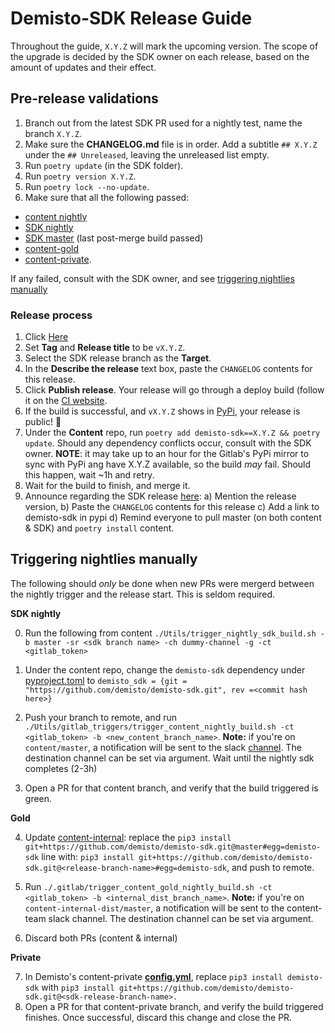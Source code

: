 # Demisto-SDK Release Guide

Throughout the guide, `X.Y.Z` will mark the upcoming version.
The scope of the upgrade is decided by the SDK owner on each release, based on the amount of updates and their effect.

## Pre-release validations

1) Branch out from the latest SDK PR used for a nightly test, name the branch `X.Y.Z`.
2) Make sure the **CHANGELOG.md** file is in order. Add a subtitle `## X.Y.Z` under the `## Unreleased`, leaving the unreleased list empty.
3) Run `poetry update` (in the SDK folder).
4) Run `poetry version X.Y.Z`.
5) Run `poetry lock --no-update`.
6) Make sure that all the following passed:
  - [content nightly](https://code.pan.run/xsoar/content/-/pipeline_schedules)
  - [SDK nightly](https://code.pan.run/xsoar/content/-/pipeline_schedules)
  - [SDK master](https://github.com/demisto/demisto-sdk) (last post-merge build passed)
  - [content-gold](https://code.pan.run/xsoar/content-internal-dist/-/pipeline_schedules)
  - [content-private](https://github.com/demisto/content-private/actions).

  If any failed, consult with the SDK owner, and see [triggering nightlies manually](#triggering-nightlies-manually)

### Release process

1) Click [Here](https://github.com/demisto/demisto-sdk/releases/new)
2) Set **Tag** and **Release title** to be `vX.Y.Z`.
3) Select the SDK release branch as the **Target**.
4) In the **Describe the release** text box, paste the `CHANGELOG` contents for this release.
5) Click **Publish release**. Your release will go through a deploy build (follow it on the [CI website](https://app.circleci.com/pipelines/github/demisto/demisto-sdk).
6) If the build is successful, and `vX.Y.Z` shows in [PyPi](https://pypi.org/project/demisto-sdk/), your release is public! 🎉
7) Under the **Content** repo, run `poetry add demisto-sdk==X.Y.Z && poetry update`. Should any dependency conflicts occur, consult with the SDK owner.
  **NOTE**: it may take up to an hour for the Gitlab's PyPi mirror to sync with PyPi ang have X.Y.Z available, so the build _may_ fail. Should this happen, wait ~1h and retry.
9) Wait for the build to finish, and merge it.
10) Announce regarding the SDK release [here](https://panw-global.slack.com/archives/G011E63JXPB):
  a) Mention the release version,
  b) Paste the `CHANGELOG` contents for this release
  c) Add a link to demisto-sdk in pypi
  d) Remind everyone to pull master (on both content & SDK) and `poetry install` content.


## Triggering nightlies manually
The following should _only_ be done when new PRs were mergerd between the nightly trigger and the release start. This is seldom required.

**SDK nightly**


0) Run the following from content `./Utils/trigger_nightly_sdk_build.sh -b master -sr <sdk branch name> -ch dummy-channel -g -ct <gitlab_token>`

1) Under the content repo, change the `demisto-sdk` dependency under [pyproject.toml]([url](https://github.com/demisto/content/blob/master/pyproject.toml)) to `demisto_sdk = {git = "https://github.com/demisto/demisto-sdk.git", rev =<commit hash here>}`
2) Push your branch to remote, and run `./Utils/gitlab_triggers/trigger_content_nightly_build.sh -ct <gitlab_token> -b <new_content_branch_name>`.
  **Note:** if you're on `content/master`, a notification will be sent to the slack [channel](https://panw-global.slack.com/archives/G011E63JXPB). The destination channel can be set via argument.  Wait until the nightly sdk completes (2-3h)
3) Open a PR for that content branch, and verify that the build triggered is green.

**Gold**

4) Update [content-internal](https://code.pan.run/xsoar/content-internal-dist/-/blob/master/.gitlab/.gitlab-ci.yml): replace the `pip3 install git+https://github.com/demisto/demisto-sdk.git@master#egg=demisto-sdk` line with: `pip3 install git+https://github.com/demisto/demisto-sdk.git@<release-branch-name>#egg=demisto-sdk`, and push to remote.
5) Run `./.gitlab/trigger_content_gold_nightly_build.sh -ct <gitlab_token> -b <internal_dist_branch_name>`.
  **Note:** if you're on `content-internal-dist/master`, a notification will be sent to the content-team slack channel. The destination channel can be set via argument.

6) Discard both PRs (content & internal)

**Private**


7) In Demisto's content-private [**config.yml**](https://github.com/demisto/content-private/blob/master/.github/workflows/config.yml), replace `pip3 install demisto-sdk` with `pip3 install git+https://github.com/demisto/demisto-sdk.git@<sdk-release-branch-name>.`
8) Open a PR for that content-private branch, and verify the build triggered finishes. Once successful, discard this change and close the PR.
